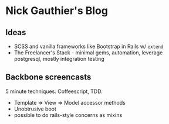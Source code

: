 # Nick Gauthier's Blog

## Ideas

* SCSS and vanilla frameworks like Bootstrap in Rails w/ `extend`
* The Freelancer's Stack - minimal gems, automation, leverage postgresql, mostly integration testing


## Backbone screencasts

5 minute techniques. Coffeescript, TDD.

* Template => View => Model accessor methods
* Unobtrusive boot
* possible to do rails-style concerns as mixins
